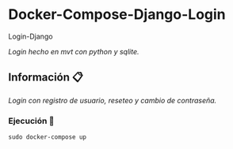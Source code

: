 # Docker-Compose-Django-Login

 Login-Django

_Login hecho en mvt con python y sqlite._

## Información 📋

_Login con registro de usuario, reseteo y cambio de contraseña._

### Ejecución 🚀

```
sudo docker-compose up
```
